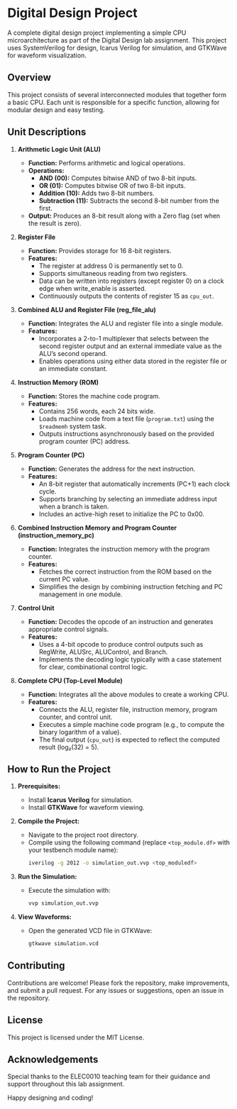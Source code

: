 # Digital Design Project

A complete digital design project implementing a simple CPU microarchitecture as part of the Digital Design lab assignment. This project uses SystemVerilog for design, Icarus Verilog for simulation, and GTKWave for waveform visualization.

## Overview

This project consists of several interconnected modules that together form a basic CPU. Each unit is responsible for a specific function, allowing for modular design and easy testing.

## Unit Descriptions

1. **Arithmetic Logic Unit (ALU)**
   - **Function:** Performs arithmetic and logical operations.
   - **Operations:**
     - **AND (00):** Computes bitwise AND of two 8-bit inputs.
     - **OR (01):** Computes bitwise OR of two 8-bit inputs.
     - **Addition (10):** Adds two 8-bit numbers.
     - **Subtraction (11):** Subtracts the second 8-bit number from the first.
   - **Output:** Produces an 8-bit result along with a Zero flag (set when the result is zero).

2. **Register File**
   - **Function:** Provides storage for 16 8-bit registers.
   - **Features:**
     - The register at address 0 is permanently set to 0.
     - Supports simultaneous reading from two registers.
     - Data can be written into registers (except register 0) on a clock edge when write_enable is asserted.
     - Continuously outputs the contents of register 15 as `cpu_out`.

3. **Combined ALU and Register File (reg_file_alu)**
   - **Function:** Integrates the ALU and register file into a single module.
   - **Features:**
     - Incorporates a 2-to-1 multiplexer that selects between the second register output and an external immediate value as the ALU’s second operand.
     - Enables operations using either data stored in the register file or an immediate constant.

4. **Instruction Memory (ROM)**
   - **Function:** Stores the machine code program.
   - **Features:**
     - Contains 256 words, each 24 bits wide.
     - Loads machine code from a text file (`program.txt`) using the `$readmemh` system task.
     - Outputs instructions asynchronously based on the provided program counter (PC) address.

5. **Program Counter (PC)**
   - **Function:** Generates the address for the next instruction.
   - **Features:**
     - An 8-bit register that automatically increments (PC+1) each clock cycle.
     - Supports branching by selecting an immediate address input when a branch is taken.
     - Includes an active-high reset to initialize the PC to 0x00.

6. **Combined Instruction Memory and Program Counter (instruction_memory_pc)**
   - **Function:** Integrates the instruction memory with the program counter.
   - **Features:**
     - Fetches the correct instruction from the ROM based on the current PC value.
     - Simplifies the design by combining instruction fetching and PC management in one module.

7. **Control Unit**
   - **Function:** Decodes the opcode of an instruction and generates appropriate control signals.
   - **Features:**
     - Uses a 4-bit opcode to produce control outputs such as RegWrite, ALUSrc, ALUControl, and Branch.
     - Implements the decoding logic typically with a case statement for clear, combinational control logic.

8. **Complete CPU (Top-Level Module)**
   - **Function:** Integrates all the above modules to create a working CPU.
   - **Features:**
     - Connects the ALU, register file, instruction memory, program counter, and control unit.
     - Executes a simple machine code program (e.g., to compute the binary logarithm of a value).
     - The final output (`cpu_out`) is expected to reflect the computed result (log₂(32) = 5).

## How to Run the Project

1. **Prerequisites:**
   - Install **Icarus Verilog** for simulation.
   - Install **GTKWave** for waveform viewing.

2. **Compile the Project:**
   - Navigate to the project root directory.
   - Compile using the following command (replace `<top_module.df>` with your testbench module name):
     ```bash
     iverilog -g 2012 -o simulation_out.vvp <top_moduledf>
     ```

3. **Run the Simulation:**
   - Execute the simulation with:
     ```bash
     vvp simulation_out.vvp
     ```

4. **View Waveforms:**
   - Open the generated VCD file in GTKWave:
     ```bash
     gtkwave simulation.vcd
     ```

## Contributing

Contributions are welcome! Please fork the repository, make improvements, and submit a pull request. For any issues or suggestions, open an issue in the repository.

## License

This project is licensed under the MIT License.

## Acknowledgements

Special thanks to the ELEC0010 teaching team for their guidance and support throughout this lab assignment.

Happy designing and coding!
